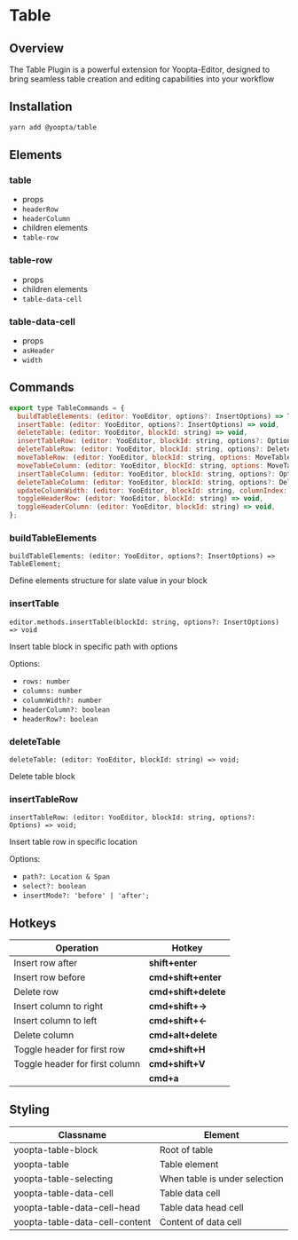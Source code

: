 # Table

## Overview

The Table Plugin is a powerful extension for Yoopta-Editor, designed to bring seamless table creation and editing capabilities into your workflow

## Installation

```bash
yarn add @yoopta/table
```

## Elements

### table

- props
- `headerRow`
- `headerColumn`
- children elements
- `table-row`

### table-row

- props
- children elements
- `table-data-cell`

### table-data-cell

- props
- `asHeader`
- `width`

## Commands

```javascript
export type TableCommands = {
  buildTableElements: (editor: YooEditor, options?: InsertOptions) => TableElement,
  insertTable: (editor: YooEditor, options?: InsertOptions) => void,
  deleteTable: (editor: YooEditor, blockId: string) => void,
  insertTableRow: (editor: YooEditor, blockId: string, options?: Options) => void,
  deleteTableRow: (editor: YooEditor, blockId: string, options?: DeleteOptions) => void,
  moveTableRow: (editor: YooEditor, blockId: string, options: MoveTableOptions) => void,
  moveTableColumn: (editor: YooEditor, blockId: string, options: MoveTableOptions) => void,
  insertTableColumn: (editor: YooEditor, blockId: string, options?: Options) => void,
  deleteTableColumn: (editor: YooEditor, blockId: string, options?: DeleteOptions) => void,
  updateColumnWidth: (editor: YooEditor, blockId: string, columnIndex: number, width: number) => void,
  toggleHeaderRow: (editor: YooEditor, blockId: string) => void,
  toggleHeaderColumn: (editor: YooEditor, blockId: string) => void,
};
```

### buildTableElements

`buildTableElements: (editor: YooEditor, options?: InsertOptions) => TableElement;`

Define elements structure for slate value in your block

### insertTable

`editor.methods.insertTable(blockId: string, options?: InsertOptions) => void`

Insert table block in specific path with options

Options:

- `rows: number`
- `columns: number`
- `columnWidth?: number`
- `headerColumn?: boolean`
- `headerRow?: boolean`

### deleteTable

`deleteTable: (editor: YooEditor, blockId: string) => void;`

Delete table block

### insertTableRow

`insertTableRow: (editor: YooEditor, blockId: string, options?: Options) => void;`

Insert table row in specific location

Options:

- `path?: Location & Span`
- `select?: boolean`
- `insertMode?: 'before' | 'after';`

## Hotkeys

| Operation                      | Hotkey               |
| ------------------------------ | -------------------- |
| Insert row after               | **shift+enter**      |
| Insert row before              | **cmd+shift+enter**  |
| Delete row                     | **cmd+shift+delete** |
| Insert column to right         | **cmd+shift+→**      |
| Insert column to left          | **cmd+shift+←**      |
| Delete column                  | **cmd+alt+delete**   |
| Toggle header for first row    | **cmd+shift+H**      |
| Toggle header for first column | **cmd+shift+V**      |
|                                | **cmd+a**            |

## Styling

| Classname                      | Element                       |
| ------------------------------ | ----------------------------- |
| yoopta-table-block             | Root of table                 |
| yoopta-table                   | Table element                 |
| yoopta-table-selecting         | When table is under selection |
| yoopta-table-data-cell         | Table data cell               |
| yoopta-table-data-cell-head    | Table data head cell          |
| yoopta-table-data-cell-content | Content of data cell          |

